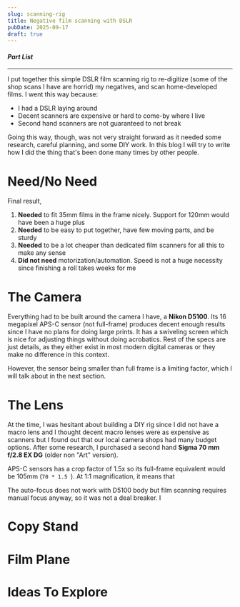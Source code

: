 ```yaml
---
slug: scanning-rig
title: Negative film scanning with DSLR
pubDate: 2025-09-17
draft: true
---
```


#### *Part List*



---

I put together this simple DSLR film scanning rig to re-digitize (some of the shop scans I have are horrid) my negatives, and scan home-developed films. I went this way because:

- I had a DSLR laying around
- Decent scanners are expensive or hard to come-by where I live
- Second hand scanners are not guaranteed to not break

Going this way, though, was not very straight forward as it needed some research, careful planning, and some DIY work. In this blog I will try to write how I did the thing that's been done many times by other people.

# Need/No Need

Final result,

1. **Needed** to fit 35mm films in the frame nicely. Support for 120mm would have been a huge plus
2. **Needed** to be easy to put together,  have few moving parts, and be sturdy
3. **Needed** to be a lot cheaper than dedicated film scanners for all this to make any sense
4. **Did not need** motorization/automation. Speed is not a huge necessity since finishing a roll takes weeks for me

# The Camera

Everything had to be built around the camera I have, a **Nikon D5100**. Its 16 megapixel APS-C sensor (not full-frame) produces decent enough results since I have no plans for doing large prints. It has a swiveling screen which is nice for adjusting things without doing acrobatics. Rest of the specs are just details, as they either exist in most modern digital cameras or they make no difference in this context.

However, the sensor being smaller than full frame is a limiting factor, which I will talk about in the next section.

# The Lens

At the time, I was hesitant about building a DIY rig since I did not have a macro lens and I thought decent macro lenses were as expensive as scanners but I found out that our local camera shops had many budget options. After some research, I purchased a second hand **Sigma 70 mm f/2.8 EX DG** (older non "Art" version).

APS-C sensors has a crop factor of 1.5x so its full-frame equivalent would be 105mm (`70 * 1.5 `). At 1:1 magnification, it means that

The auto-focus does not work with D5100 body but film scanning requires manual focus anyway, so it was not a deal breaker. I

# Copy Stand

# Film Plane


# Ideas To Explore